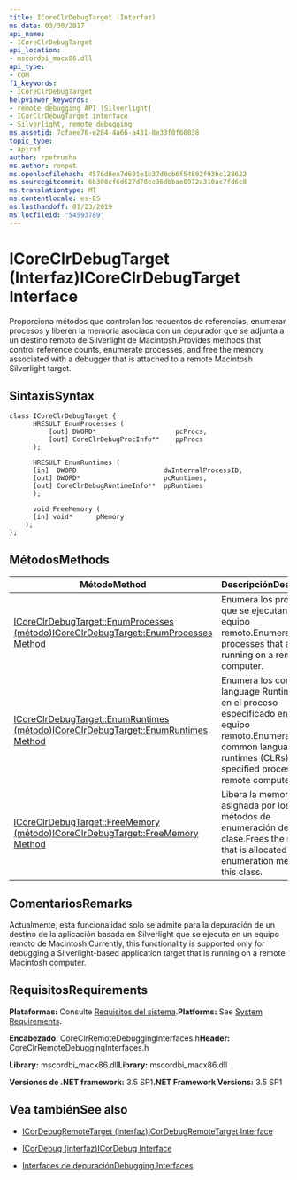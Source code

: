 ```yaml
---
title: ICoreClrDebugTarget (Interfaz)
ms.date: 03/30/2017
api_name:
- ICoreClrDebugTarget
api_location:
- mscordbi_macx86.dll
api_type:
- COM
f1_keywords:
- ICoreClrDebugTarget
helpviewer_keywords:
- remote debugging API [Silverlight]
- ICorClrDebugTarget interface
- Silverlight, remote debugging
ms.assetid: 7cfaee76-e284-4a66-a431-8e33f0f60038
topic_type:
- apiref
author: rpetrusha
ms.author: ronpet
ms.openlocfilehash: 4576d8ea7d601e1b37d0cb6f54802f93bc128622
ms.sourcegitcommit: 6b308cf6d627d78ee36dbbae8972a310ac7fd6c8
ms.translationtype: MT
ms.contentlocale: es-ES
ms.lasthandoff: 01/23/2019
ms.locfileid: "54593789"
---
```

# <a name="icoreclrdebugtarget-interface"></a><span data-ttu-id="f3428-102">ICoreClrDebugTarget (Interfaz)</span><span class="sxs-lookup"><span data-stu-id="f3428-102">ICoreClrDebugTarget Interface</span></span>
<span data-ttu-id="f3428-103">Proporciona métodos que controlan los recuentos de referencias, enumerar procesos y liberen la memoria asociada con un depurador que se adjunta a un destino remoto de Silverlight de Macintosh.</span><span class="sxs-lookup"><span data-stu-id="f3428-103">Provides methods that control reference counts, enumerate processes, and free the memory associated with a debugger that is attached to a remote Macintosh Silverlight target.</span></span>  
  
## <a name="syntax"></a><span data-ttu-id="f3428-104">Sintaxis</span><span class="sxs-lookup"><span data-stu-id="f3428-104">Syntax</span></span>  
  
```  
class ICoreClrDebugTarget {  
      HRESULT EnumProcesses (  
          [out] DWORD*                    pcProcs,  
          [out] CoreClrDebugProcInfo**    ppProcs  
      );  
  
      HRESULT EnumRuntimes (  
      [in]  DWORD                      dwInternalProcessID,  
      [out] DWORD*                     pcRuntimes,  
      [out] CoreClrDebugRuntimeInfo**  ppRuntimes  
      );  
  
      void FreeMemory (  
      [in] void*      pMemory  
    );  
};  
```  
  
## <a name="methods"></a><span data-ttu-id="f3428-105">Métodos</span><span class="sxs-lookup"><span data-stu-id="f3428-105">Methods</span></span>  
  
|<span data-ttu-id="f3428-106">Método</span><span class="sxs-lookup"><span data-stu-id="f3428-106">Method</span></span>|<span data-ttu-id="f3428-107">Descripción</span><span class="sxs-lookup"><span data-stu-id="f3428-107">Description</span></span>|  
|------------|-----------------|  
|[<span data-ttu-id="f3428-108">ICoreClrDebugTarget::EnumProcesses (método)</span><span class="sxs-lookup"><span data-stu-id="f3428-108">ICoreClrDebugTarget::EnumProcesses Method</span></span>](../../../../docs/framework/unmanaged-api/debugging/icoreclrdebugtarget-enumprocesses-method.md)|<span data-ttu-id="f3428-109">Enumera los procesos que se ejecutan en un equipo remoto.</span><span class="sxs-lookup"><span data-stu-id="f3428-109">Enumerates the processes that are running on a remote computer.</span></span>|  
|[<span data-ttu-id="f3428-110">ICoreClrDebugTarget::EnumRuntimes (método)</span><span class="sxs-lookup"><span data-stu-id="f3428-110">ICoreClrDebugTarget::EnumRuntimes Method</span></span>](../../../../docs/framework/unmanaged-api/debugging/icoreclrdebugtarget-enumruntimes-method.md)|<span data-ttu-id="f3428-111">Enumera los common language Runtime (CLR) en el proceso especificado en un equipo remoto.</span><span class="sxs-lookup"><span data-stu-id="f3428-111">Enumerates the common language runtimes (CLRs) in the specified process on a remote computer.</span></span>|  
|[<span data-ttu-id="f3428-112">ICoreClrDebugTarget::FreeMemory (método)</span><span class="sxs-lookup"><span data-stu-id="f3428-112">ICoreClrDebugTarget::FreeMemory Method</span></span>](../../../../docs/framework/unmanaged-api/debugging/icoreclrdebugtarget-freememory-method.md)|<span data-ttu-id="f3428-113">Libera la memoria asignada por los métodos de enumeración de esta clase.</span><span class="sxs-lookup"><span data-stu-id="f3428-113">Frees the memory that is allocated by the enumeration methods in this class.</span></span>|  
  
## <a name="remarks"></a><span data-ttu-id="f3428-114">Comentarios</span><span class="sxs-lookup"><span data-stu-id="f3428-114">Remarks</span></span>  
 <span data-ttu-id="f3428-115">Actualmente, esta funcionalidad solo se admite para la depuración de un destino de la aplicación basada en Silverlight que se ejecuta en un equipo remoto de Macintosh.</span><span class="sxs-lookup"><span data-stu-id="f3428-115">Currently, this functionality is supported only for debugging a Silverlight-based application target that is running on a remote Macintosh computer.</span></span>  
  
## <a name="requirements"></a><span data-ttu-id="f3428-116">Requisitos</span><span class="sxs-lookup"><span data-stu-id="f3428-116">Requirements</span></span>  
 <span data-ttu-id="f3428-117">**Plataformas:** Consulte [Requisitos del sistema](../../../../docs/framework/get-started/system-requirements.md).</span><span class="sxs-lookup"><span data-stu-id="f3428-117">**Platforms:** See [System Requirements](../../../../docs/framework/get-started/system-requirements.md).</span></span>  
  
 <span data-ttu-id="f3428-118">**Encabezado**: CoreClrRemoteDebuggingInterfaces.h</span><span class="sxs-lookup"><span data-stu-id="f3428-118">**Header:** CoreClrRemoteDebuggingInterfaces.h</span></span>  
  
 <span data-ttu-id="f3428-119">**Library:** mscordbi_macx86.dll</span><span class="sxs-lookup"><span data-stu-id="f3428-119">**Library:** mscordbi_macx86.dll</span></span>  
  
 <span data-ttu-id="f3428-120">**Versiones de .NET framework:** 3.5 SP1</span><span class="sxs-lookup"><span data-stu-id="f3428-120">**.NET Framework Versions:** 3.5 SP1</span></span>  
  
## <a name="see-also"></a><span data-ttu-id="f3428-121">Vea también</span><span class="sxs-lookup"><span data-stu-id="f3428-121">See also</span></span>
- [<span data-ttu-id="f3428-122">ICorDebugRemoteTarget (interfaz)</span><span class="sxs-lookup"><span data-stu-id="f3428-122">ICorDebugRemoteTarget Interface</span></span>](../../../../docs/framework/unmanaged-api/debugging/icordebugremotetarget-interface.md)
- [<span data-ttu-id="f3428-123">ICorDebug (interfaz)</span><span class="sxs-lookup"><span data-stu-id="f3428-123">ICorDebug Interface</span></span>](../../../../docs/framework/unmanaged-api/debugging/icordebug-interface.md)

- [<span data-ttu-id="f3428-124">Interfaces de depuración</span><span class="sxs-lookup"><span data-stu-id="f3428-124">Debugging Interfaces</span></span>](../../../../docs/framework/unmanaged-api/debugging/debugging-interfaces.md)
